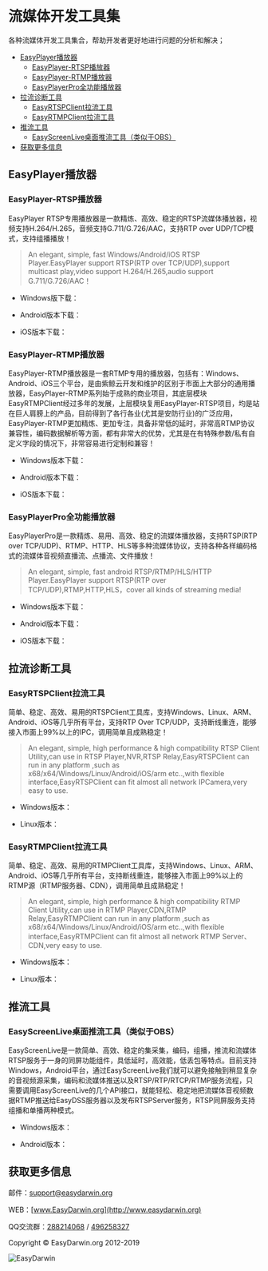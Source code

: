# 流媒体开发工具集 #

各种流媒体开发工具集合，帮助开发者更好地进行问题的分析和解决；

- [EasyPlayer播放器](#easyplayer)
    - [EasyPlayer-RTSP播放器](#easyplayer-rtsp)
    - [EasyPlayer-RTMP播放器](#easyplayer-rtmp)
    - [EasyPlayerPro全功能播放器](#easyplayerpro)
- [拉流诊断工具](#streamingpullclient)
    - [EasyRTSPClient拉流工具](#easyrtspclient)
    - [EasyRTMPClient拉流工具](#easyrtmpclient)
- [推流工具](#streamingpushclient)
    - [EasyScreenLive桌面推流工具（类似于OBS）](#easyscreenlive)
- [获取更多信息](#moreinfo)


<a name="easyplayer"></a>
## EasyPlayer播放器 ##

<a name="easyplayer-rtsp"></a>
### EasyPlayer-RTSP播放器 ###

EasyPlayer RTSP专用播放器是一款精炼、高效、稳定的RTSP流媒体播放器，视频支持H.264/H.265，音频支持G.711/G.726/AAC，支持RTP over UDP/TCP模式，支持组播播放！

> An elegant, simple, fast Windows/Android/iOS RTSP Player.EasyPlayer support RTSP(RTP over TCP/UDP),support multicast play,video support H.264/H.265,audio support G.711/G.726/AAC！

- Windows版下载：

- Android版本下载：

- iOS版本下载：


<a name="easyplayer-rtmp"></a>
### EasyPlayer-RTMP播放器 ###

EasyPlayer-RTMP播放器是一套RTMP专用的播放器，包括有：Windows、Android、iOS三个平台，是由紫鲸云开发和维护的区别于市面上大部分的通用播放器，EasyPlayer-RTMP系列始于成熟的商业项目，其底层模块EasyRTMPClient经过多年的发展，上层模块复用EasyPlayer-RTSP项目，均是站在巨人肩膀上的产品，目前得到了各行各业(尤其是安防行业)的广泛应用，EasyPlayer-RTMP更加精炼、更加专注，具备非常低的延时，非常高RTMP协议兼容性，编码数据解析等方面，都有非常大的优势，尤其是在有特殊参数/私有自定义字段的情况下，非常容易进行定制和兼容！

- Windows版本下载：


- Android版本下载：


- iOS版本下载：


<a name="easyplayerpro"></a>
### EasyPlayerPro全功能播放器 ###

EasyPlayerPro是一款精炼、易用、高效、稳定的流媒体播放器，支持RTSP(RTP over TCP/UDP)、RTMP、HTTP、HLS等多种流媒体协议，支持各种各样编码格式的流媒体音视频直播流、点播流、文件播放！

> An elegant, simple, fast android RTSP/RTMP/HLS/HTTP Player.EasyPlayer support RTSP(RTP over TCP/UDP),RTMP,HTTP,HLS，cover all kinds of streaming media! 

- Windows版本下载：


- Android版本下载：


- iOS版本下载：


<a name="streamingpullclient"></a>
## 拉流诊断工具 ##

<a name="easyrtspclient"></a>
### EasyRTSPClient拉流工具 ###

简单、稳定、高效、易用的RTSPClient工具库，支持Windows、Linux、ARM、Android、iOS等几乎所有平台，支持RTP Over TCP/UDP，支持断线重连，能够接入市面上99%以上的IPC，调用简单且成熟稳定！

> An elegant, simple, high performance & high compatibility RTSP Client Utility,can use in RTSP Player,NVR,RTSP Relay,EasyRTSPClient can run in any platform ,such as x68/x64/Windows/Linux/Android/iOS/arm etc..,with flexible interface,EasyRTSPClient can fit almost all network IPCamera,very easy to use.

- Windows版本：


- Linux版本：


<a name="easyrtmpclient"></a>
### EasyRTMPClient拉流工具 ###

简单、稳定、高效、易用的RTMPClient工具库，支持Windows、Linux、ARM、Android、iOS等几乎所有平台，支持断线重连，能够接入市面上99%以上的RTMP源（RTMP服务器、CDN），调用简单且成熟稳定！

> An elegant, simple, high performance & high compatibility RTMP Client Utility,can use in RTMP Player,CDN,RTMP Relay,EasyRTMPClient can run in any platform ,such as x68/x64/Windows/Linux/Android/iOS/arm etc..,with flexible interface,EasyRTMPClient can fit almost all network RTMP Server、CDN,very easy to use.

- Windows版本：


- Linux版本：


<a name="streamingpushclient"></a>
## 推流工具 ##

<a name="easyscreenlive"></a>
### EasyScreenLive桌面推流工具（类似于OBS） ###

EasyScreenLive是一款简单、高效、稳定的集采集，编码，组播，推流和流媒体RTSP服务于一身的同屏功能组件，具低延时，高效能，低丢包等特点。目前支持Windows，Android平台，通过EasyScreenLive我们就可以避免接触到稍显复杂的音视频源采集，编码和流媒体推送以及RTSP/RTP/RTCP/RTMP服务流程，只需要调用EasyScreenLive的几个API接口，就能轻松、稳定地把流媒体音视频数据RTMP推送给EasyDSS服务器以及发布RTSPServer服务，RTSP同屏服务支持组播和单播两种模式。

- Windows版本：

- Android版本：

<a name="moreinfo"></a>
## 获取更多信息 ##

邮件：[support@easydarwin.org](mailto:support@easydarwin.org) 

WEB：[www.EasyDarwin.org](http://www.easydarwin.org)

QQ交流群：[288214068](http://jq.qq.com/?_wv=1027&k=2Dlyhr7 "EasyDarwin交流群1") / [496258327](http://jq.qq.com/?_wv=1027&k=2Hyz2ea "EasyDarwin交流群2")

Copyright &copy; EasyDarwin.org 2012-2019

![EasyDarwin](http://www.easydarwin.org/skin/easydarwin/images/wx_qrcode.jpg)
